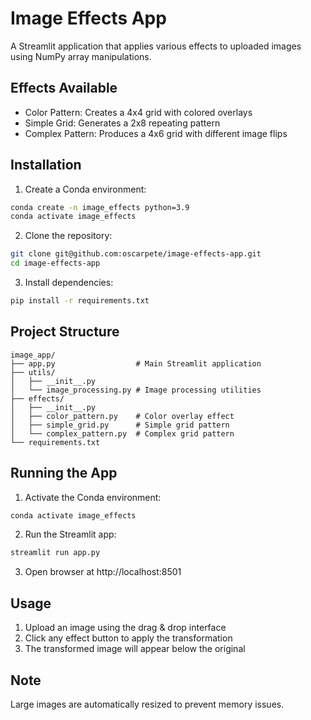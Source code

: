 # Image Effects App

A Streamlit application that applies various effects to uploaded images using NumPy array manipulations.

## Effects Available
- Color Pattern: Creates a 4x4 grid with colored overlays
- Simple Grid: Generates a 2x8 repeating pattern
- Complex Pattern: Produces a 4x6 grid with different image flips

## Installation

1. Create a Conda environment:
```bash
conda create -n image_effects python=3.9
conda activate image_effects
```

2. Clone the repository:
```bash
git clone git@github.com:oscarpete/image-effects-app.git
cd image-effects-app
```

3. Install dependencies:
```bash
pip install -r requirements.txt
```

## Project Structure
```
image_app/
├── app.py                  # Main Streamlit application
├── utils/
│   ├── __init__.py
│   └── image_processing.py # Image processing utilities
├── effects/
│   ├── __init__.py
│   ├── color_pattern.py    # Color overlay effect
│   ├── simple_grid.py      # Simple grid pattern
│   └── complex_pattern.py  # Complex grid pattern
└── requirements.txt
```

## Running the App

1. Activate the Conda environment:
```bash
conda activate image_effects
```

2. Run the Streamlit app:
```bash
streamlit run app.py
```

3. Open browser at http://localhost:8501

## Usage
1. Upload an image using the drag & drop interface
2. Click any effect button to apply the transformation
3. The transformed image will appear below the original

## Note
Large images are automatically resized to prevent memory issues.
